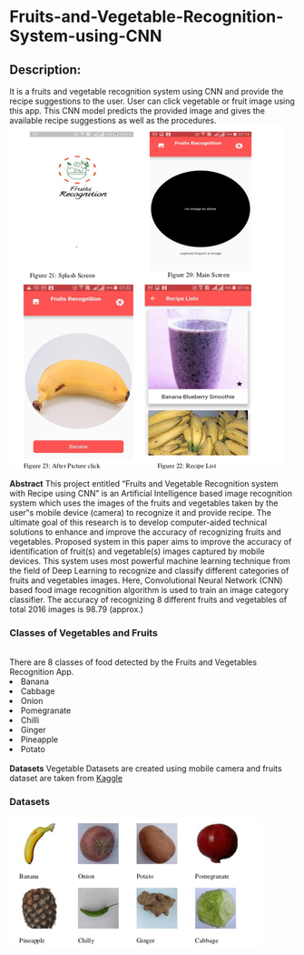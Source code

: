 # Fruits-and-Vegetable-Recognition-System-using-CNN
<h2>Description:</h2> It is a fruits and vegetable recognition system using CNN and provide the recipe suggestions to the user. User can click vegetable or fruit image using this app. This CNN model predicts the provided image and gives the available recipe suggestions as well as the procedures. 
<img src="result/output8.png">

<strong>Abstract</strong>
This project entitled “Fruits and Vegetable Recognition system with Recipe using CNN” is an
Artificial Intelligence based image recognition system which uses the images of the fruits
and vegetables taken by the user‟s mobile device (camera) to recognize it and provide recipe.
The ultimate goal of this research is to develop computer-aided technical solutions to enhance
and improve the accuracy of recognizing fruits and vegetables. Proposed system in this
paper aims to improve the accuracy of identification of fruit(s) and vegetable(s) images
captured by mobile devices. This system uses most powerful machine learning technique
from the field of Deep Learning to recognize and classify different categories of fruits and
vegetables images. Here, Convolutional Neural Network (CNN) based food image
recognition algorithm is used to train an image category classifier. The accuracy of recognizing 8 different fruits and vegetables of total 2016 images is 98.79 (approx.)

### Classes of Vegetables and Fruits
<br>
There are 8 classes of food detected by the Fruits and Vegetables Recognition App.<br>
<li> Banana </li>
<li> Cabbage </li>
<li> Onion </li>
<li> Pomegranate </li>
<li> Chilli </li>
<li> Ginger </li>
<li> Pineapple </li>
<li> Potato </li>
<br>
<strong>Datasets</strong>
Vegetable Datasets are created using mobile camera and fruits dataset are taken from <a href ="https://www.kaggle.com/moltean/fruits">Kaggle</a>
<br>
<h3>Datasets</h3>
<img src="result/dataset.png">
<br>

